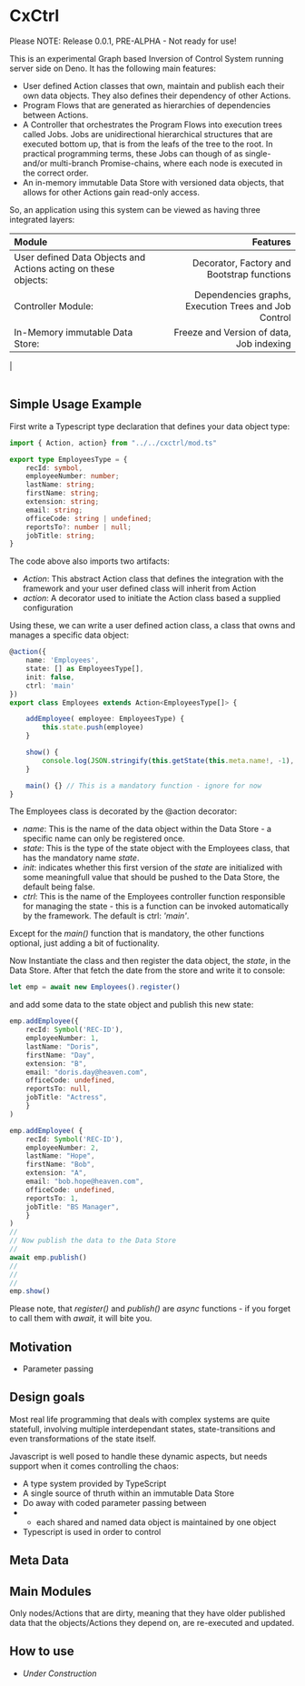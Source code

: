 # CxCtrl

Please NOTE: Release 0.0.1, PRE-ALPHA - Not ready for use!

This is an experimental Graph based Inversion of Control System running server side on Deno. It has the following main features:

- User defined Action classes that own, maintain and publish each their own data objects. They also defines their dependency of other Actions.
- Program Flows that are generated as hierarchies of dependencies between Actions. 
- A Controller that orchestrates the Program Flows into execution trees called Jobs. Jobs are unidirectional hierarchical structures that are executed bottom up, that is from the leafs of the tree to the root. In practical programming terms, these Jobs can though of as single- and/or multi-branch Promise-chains, where each node is executed in the correct order. 
- An in-memory immutable Data Store with versioned data objects, that allows for other Actions gain read-only access.


So, an application using this system can be viewed as having three integrated layers:


| Module                                                    |                                                       Features |
| :------------------------------------------------------------- | -------------------------------------------------------------: |
|User defined Data Objects and Actions acting on these objects: |Decorator, Factory and Bootstrap functions   |
| Controller Module:   |Dependencies graphs, Execution Trees and Job Control |
| In-Memory immutable Data Store:                                 |Freeze and Version of data, Job indexing |
|
<br/><br/>

## Simple Usage Example

First write a Typescript type declaration that defines your data object type:

```typescript
import { Action, action} from "../../cxctrl/mod.ts"

export type EmployeesType = {
    recId: symbol,
	employeeNumber: number;
	lastName: string;
	firstName: string;
	extension: string;
	email: string;
	officeCode: string | undefined;
	reportsTo?: number | null;
    jobTitle: string;
} 
```

The code above also imports two artifacts: 
- *Action*: This abstract Action class that defines the integration with the framework and your user defined class will inherit from Action
- *action*: A decorator used to initiate the Action class based a supplied configuration 

Using these, we can write a user defined action class, a class that owns and manages a specific data object:
```typescript 
@action({
    name: 'Employees',
    state: [] as EmployeesType[],
    init: false,
    ctrl: 'main'
})
export class Employees extends Action<EmployeesType[]> {

    addEmployee( employee: EmployeesType) {
        this.state.push(employee)
    }

    show() {
        console.log(JSON.stringify(this.getState(this.meta.name!, -1), undefined, 2))
    }

    main() {} // This is a mandatory function - ignore for now 
}
```

The Employees class is decorated by the @action decorator:
- *name*: This is the name of the data object within the Data Store - a specific name can only be registered once.
- *state*: This is the type of the state object with the Employees class, that has the mandatory name *state*.
- *init*: indicates whether this first version of the *state* are initialized with some meaningfull value that should be pushed to the Data Store, the default being false.
- *ctrl*: This is the name of the Employees controller function responsible for managing the state - this is a function can be invoked automatically by the framework. The default is ctrl: *'main'*.

Except for the *main()* function that is mandatory, the other functions optional, just adding a bit of fuctionality. 

Now Instantiate the class and then register the data object, the *state*, in the Data Store. After that fetch the date from the store and write it to console:

```typescript
let emp = await new Employees().register()
```
and add some data to the state object and publish this new state:
```typescript
emp.addEmployee({
    recId: Symbol('REC-ID'),
    employeeNumber: 1,
    lastName: "Doris",
    firstName: "Day",
    extension: "B",
    email: "doris.day@heaven.com",
    officeCode: undefined,
    reportsTo: null,
    jobTitle: "Actress",
    }
)

emp.addEmployee( {
    recId: Symbol('REC-ID'),
    employeeNumber: 2,
    lastName: "Hope",
    firstName: "Bob",
    extension: "A",
    email: "bob.hope@heaven.com",
    officeCode: undefined,
    reportsTo: 1,
    jobTitle: "BS Manager",
    } 
) 
//
// Now publish the data to the Data Store
//
await emp.publish()
//
// 
// 
emp.show()
```

Please note, that *register()* and *publish()* are *async* functions - if you forget to call them with *await*, it will bite you. 


## Motivation

- Parameter passing


## Design goals 

Most real life programming that deals with complex systems are quite statefull, involving multiple interdependant states, state-transitions and even transformations of the state itself. 

Javascript is well posed to handle these dynamic aspects, but needs support when it comes controlling the chaos:

- A type system provided by TypeScript
- A single source of thruth within an immutable Data Store 
- Do away with coded parameter passing between 
-  - each shared and named data object is maintained by one object
- Typescript is used in order to control 

## Meta Data 


## Main Modules

Only nodes/Actions that are dirty, meaning that they have older published data that the objects/Actions they depend on, are re-executed and updated.

## How to use


- *Under Construction*


